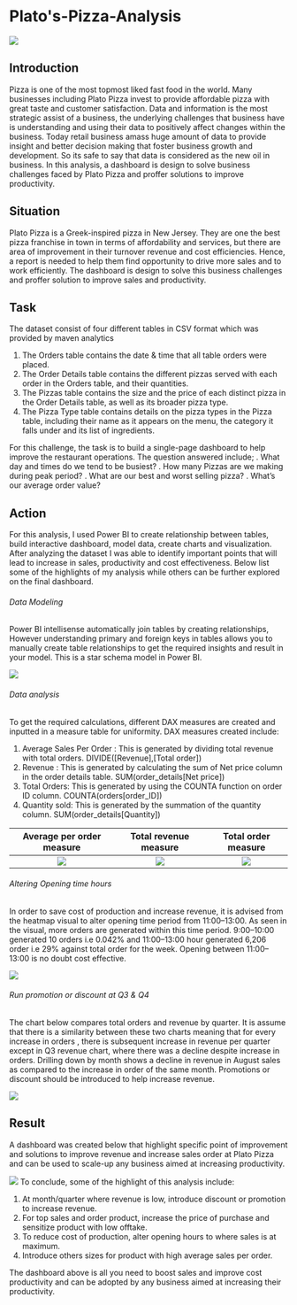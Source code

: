 # Plato's-Pizza-Analysis

![](intro_image.jpeg)

## Introduction
Pizza is one of the most topmost liked fast food in the world. Many businesses including Plato Pizza invest to provide affordable pizza with great taste and customer satisfaction. Data and information is the most strategic assist of a business, the underlying challenges that business have is understanding and using their data to positively affect changes within the business. Today retail business amass huge amount of data to provide insight and better decision making that foster business growth and development. So its safe to say that data is considered as the new oil in business. In this analysis, a dashboard is design to solve business challenges faced by Plato Pizza and proffer solutions to improve productivity.

## Situation

Plato Pizza is a Greek-inspired pizza in New Jersey. They are one the best pizza franchise in town in terms of affordability and services, but there are area of improvement in their turnover revenue and cost efficiencies. Hence, a report is needed to help them find opportunity to drive more sales and to work efficiently. The dashboard is design to solve this business challenges and proffer solution to improve sales and productivity.

## Task

The dataset consist of four different tables in CSV format which was provided by maven analytics 
1. The Orders table contains the date & time that all table orders were placed.
2. The Order Details table contains the different pizzas served with each order in the Orders table, and their quantities.
3. The Pizzas table contains the size and the price of each distinct pizza in the Order Details table, as well as its broader pizza type.
4. The Pizza Type table contains details on the pizza types in the Pizza table, including their name as it appears on the menu, the category it falls under and its list of ingredients.

 For this challenge, the task is to build a single-page dashboard to help improve the restaurant operations. The question answered include;
. What day and times do we tend to be busiest?
. How many Pizzas are we making during peak period?
. What are our best and worst selling pizza?
. What’s our average order value?

## Action

For this analysis, I used Power BI to create relationship between tables, build interactive dashboard, model data, create charts and visualization. After analyzing the dataset I was able to identify important points that will lead to increase in sales, productivity and cost effectiveness. Below list some of the highlights of my analysis while others can be further explored on the final dashboard.

###### Data Modeling
Power BI intellisense automatically join tables by creating relationships, However understanding primary and foreign keys in tables allows you to manually create table relationships to get the required insights and result in your model. This is a star schema model in Power BI.

![](model.PNG)

###### Data analysis

To get the required calculations, different DAX measures are created and inputted in a measure table for uniformity. DAX measures created include:
1. Average Sales Per Order : This is generated by dividing total revenue with total orders. DIVIDE([Revenue],[Total order])
2. Revenue : This is generated by calculating the sum of Net price column in the order details table. SUM(order_details[Net price])
3. Total Orders: This is generated by using the COUNTA function on order ID column. COUNTA(orders[order_ID])
4. Quantity sold: This is generated by the summation of the quantity column. SUM(order_details[Quantity])
  
  Average per order measure    |  Total revenue measure   |  Total order measure
:-----------------------------:| :---------------------:  | :---------------------: 
![](average_per_order.PNG)     |     ![](revenue.PNG)     |  ![](order_image.PNG)  
 
 ###### Altering Opening time hours
In order to save cost of production and increase revenue, it is advised from the heatmap visual to alter opening time period from 11:00–13:00. As seen in the visual, more orders are generated within this time period. 9:00–10:00 generated 10 orders i.e 0.042% and 11:00–13:00 hour generated 6,206 order i.e 29% against total order for the week. Opening between 11:00–13:00 is no doubt cost effective.

![](heatmap.PNG)

###### Run promotion or discount at Q3 & Q4
The chart below compares total orders and revenue by quarter. It is assume that there is a similarity between these two charts meaning that for every increase in orders , there is subsequent increase in revenue per quarter except in Q3 revenue chart, where there was a decline despite increase in orders. Drilling down by month shows a decline in revenue in August sales as compared to the increase in order of the same month. Promotions or discount should be introduced to help increase revenue.

![](chart_image.PNG)

## Result
A dashboard was created below that highlight specific point of improvement and solutions to improve revenue and increase sales order at Plato Pizza and can be used to scale-up any business aimed at increasing productivity.

![](dashboard.jpeg)
To conclude, some of the highlight of this analysis include:
1. At month/quarter where revenue is low, introduce discount or promotion to increase revenue.
2. For top sales and order product, increase the price of purchase and sensitize product with low offtake.
3. To reduce cost of production, alter opening hours to where sales is at maximum.
4. Introduce others sizes for product with high average sales per order.

The dashboard above is all you need to boost sales and improve cost productivity and can be adopted by any business aimed at increasing their productivity.

























